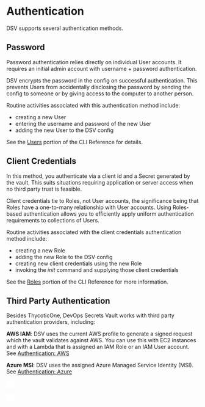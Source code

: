 ﻿[title]: # (Authentication)
[tags]: # (DevOps Secrets Vault,DSV,)
[priority]: # (5000)

# Authentication

DSV supports several authentication methods.

## Password

Password authentication relies directly on individual User accounts. It requires an initial admin account with username + password authentication.

DSV encrypts the password in the config on successful authentication. This prevents Users from accidentally disclosing the password by sending the config to someone or by giving access to the computer to another person.

Routine activities associated with this authentication method include:

* creating a new User
* entering the username and password of the new User
* adding the new User to the DSV config

See the [Users](../cli-ref/user.md) portion of the CLI Reference for details.

## Client Credentials

In this method, you authenticate via a client id and a Secret generated by the vault. This suits situations requiring application or server access when no third party trust is feasible.

Client credentials tie to Roles, not User accounts, the significance being that Roles have a one-to-many relationship with User accounts. Using Roles-based authentication allows you to efficiently apply uniform authentication requirements to collections of Users.

Routine activities associated with the client credentials authentication method include:

* creating a new Role
* adding the new Role to the DSV config
* creating new client credentials using the new Role
* invoking the *init* command and supplying those client credentials

See the [Roles](../cli-ref/role.md) portion of the CLI Reference for more information.

## Third Party Authentication

Besides ThycoticOne, DevOps Secrets Vault works with third party authentication providers, including:

**AWS IAM**: DSV uses the current AWS profile to generate a signed request which the vault validates against AWS. You can use this with EC2 instances and with a Lambda that is assigned an IAM Role or an IAM User account. See [Authentication: AWS](./authaws/index.md)

**Azure MSI**: DSV uses the assigned Azure Managed Service Identity (MSI).  See [Authentication: Azure](./authazure/index.md)


![](./images/spacer.png)

![](./images/spacer.png)


